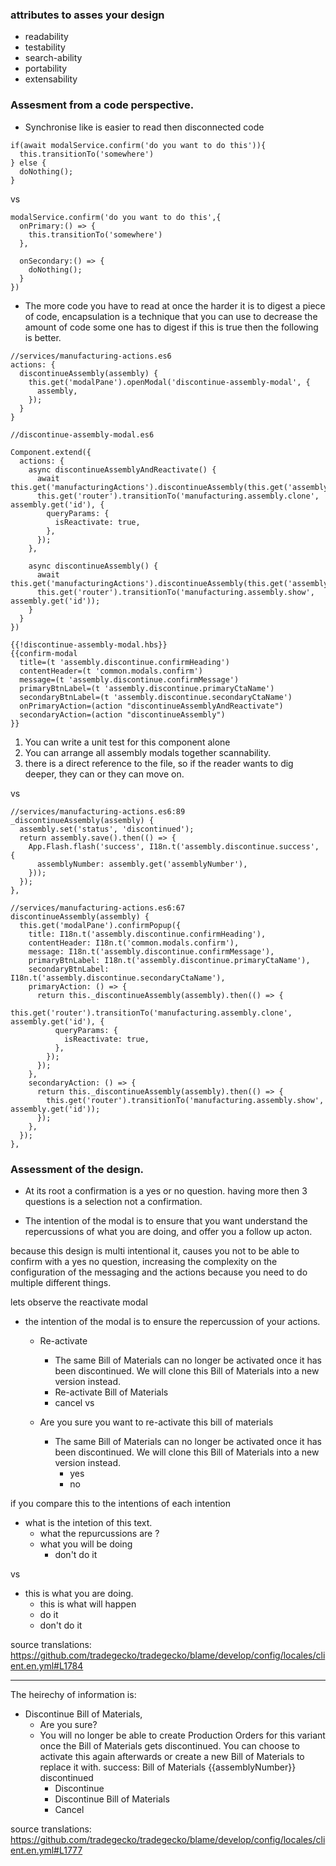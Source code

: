 ### attributes to asses your design
- readability
- testability
- search-ability
- portability
- extensability

### Assesment from a code perspective.
- Synchronise like is easier to read then disconnected code
```
if(await modalService.confirm('do you want to do this')){
  this.transitionTo('somewhere')
} else {
  doNothing();
}
```

vs

```
modalService.confirm('do you want to do this',{
  onPrimary:() => {
    this.transitionTo('somewhere')
  },

  onSecondary:() => {
    doNothing();
  }
})
```

- The more code you have to read at once the harder it is to digest a piece of code, encapsulation is a technique that you can use to decrease the amount of code some one has to digest if this is true then the following is better.

```
//services/manufacturing-actions.es6
actions: {
  discontinueAssembly(assembly) {
    this.get('modalPane').openModal('discontinue-assembly-modal', {
      assembly,
    });
  }
}

//discontinue-assembly-modal.es6

Component.extend({
  actions: {
    async discontinueAssemblyAndReactivate() {
      await this.get('manufacturingActions').discontinueAssembly(this.get('assembly'))
      this.get('router').transitionTo('manufacturing.assembly.clone', assembly.get('id'), {
        queryParams: {
          isReactivate: true,
        },
      });
    },

    async discontinueAssembly() {
      await this.get('manufacturingActions').discontinueAssembly(this.get('assembly'))
      this.get('router').transitionTo('manufacturing.assembly.show', assembly.get('id'));
    }
  }
})

{{!discontinue-assembly-modal.hbs}}
{{confirm-modal
  title=(t 'assembly.discontinue.confirmHeading')
  contentHeader=(t 'common.modals.confirm')
  message=(t 'assembly.discontinue.confirmMessage')
  primaryBtnLabel=(t 'assembly.discontinue.primaryCtaName')
  secondaryBtnLabel=(t 'assembly.discontinue.secondaryCtaName')
  onPrimaryAction=(action "discontinueAssemblyAndReactivate")
  secondaryAction=(action "discontinueAssembly")
}}
```
1. You can write a unit test for this component alone
2. You can arrange all assembly modals together scannability.
3. there is a direct reference to the file, so if the reader wants to dig deeper, they can or they can move on.

vs

```
//services/manufacturing-actions.es6:89
_discontinueAssembly(assembly) {
  assembly.set('status', 'discontinued');
  return assembly.save().then(() => {
    App.Flash.flash('success', I18n.t('assembly.discontinue.success', {
      assemblyNumber: assembly.get('assemblyNumber'),
    }));
  });
},

//services/manufacturing-actions.es6:67
discontinueAssembly(assembly) {
  this.get('modalPane').confirmPopup({
    title: I18n.t('assembly.discontinue.confirmHeading'),
    contentHeader: I18n.t('common.modals.confirm'),
    message: I18n.t('assembly.discontinue.confirmMessage'),
    primaryBtnLabel: I18n.t('assembly.discontinue.primaryCtaName'),
    secondaryBtnLabel: I18n.t('assembly.discontinue.secondaryCtaName'),
    primaryAction: () => {
      return this._discontinueAssembly(assembly).then(() => {
        this.get('router').transitionTo('manufacturing.assembly.clone', assembly.get('id'), {
          queryParams: {
            isReactivate: true,
          },
        });
      });
    },
    secondaryAction: () => {
      return this._discontinueAssembly(assembly).then(() => {
        this.get('router').transitionTo('manufacturing.assembly.show', assembly.get('id'));
      });
    },
  });
},
```

### Assessment of the design.
- At its root a confirmation is a yes or no question. having more then 3 questions is a selection not a confirmation.

- The intention of the modal is to ensure that you want understand the repercussions of what you are doing, and offer you a follow up acton.

because this design is multi intentional it, causes you not to be able to confirm with a yes no question, increasing the complexity on the configuration of the messaging and the actions because you need to do multiple different things.

lets observe the reactivate modal

- the intention of the modal is to ensure the repercussion of your actions.
  - Re-activate
    - The same Bill of Materials can no longer be activated once it has been discontinued. We will clone this Bill of Materials into a new version instead.
    - Re-activate Bill of Materials
    - cancel
    vs

  - Are you sure you want to re-activate this bill of materials
    - The same Bill of Materials can no longer be activated once it has been discontinued. We will clone this Bill of Materials into a new version instead.
      - yes
      - no

if you compare this to the intentions of each intention
  - what is the intetion of this text.
    - what the repurcussions are ?
    - what you will be doing
      - don't do it

vs
  - this is what you are doing.
    - this is what will happen
    - do it
    - don't do it

source translations: https://github.com/tradegecko/tradegecko/blame/develop/config/locales/client.en.yml#L1784




-----
The heirechy of information is:

  - Discontinue Bill of Materials,
    - Are you sure?
    - You will no longer be able to create Production Orders for this variant once the Bill of Materials gets discontinued. You can choose to activate this again afterwards or create a new Bill of Materials to replace it with.
    success: Bill of Materials {{assemblyNumber}} discontinued
      - Discontinue
      - Discontinue Bill of Materials
      - Cancel

source translations: https://github.com/tradegecko/tradegecko/blame/develop/config/locales/client.en.yml#L1777 
